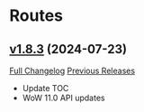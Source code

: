 # Routes

## [v1.8.3](https://github.com/Nevcairiel/Routes/tree/v1.8.3) (2024-07-23)
[Full Changelog](https://github.com/Nevcairiel/Routes/compare/v1.8.2...v1.8.3) [Previous Releases](https://github.com/Nevcairiel/Routes/releases)

- Update TOC  
- WoW 11.0 API updates  
